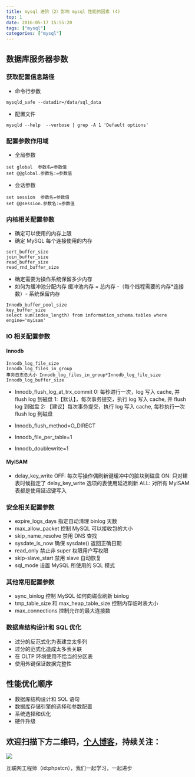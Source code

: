 ```yaml
---
title: mysql 进阶（2）影响 mysql 性能的因素 (4)
top: 1
date: 2016-05-17 15:55:20
tags: ["mysql"]
categories: ["mysql"]
---
```


## 数据库服务器参数

### 获取配置信息路径

- 命令行参数

```
mysqld_safe --datadir=/data/sql_data
```

- 配置文件

```
mysqld --help  --verbose | grep -A 1 'Default options'
```

### 配置参数作用域

- 全局参数

```
set global  参数名=参数值
set @@global.参数名:=参数值
```

- 会话参数

```
set session  参数名=参数值
set @@session.参数名:=参数值
```

### 内核相关配置参数

- 确定可以使用的内存上限
- 确定 MySQL 每个连接使用的内存

```
sort_buffer_size
join_buffer_size
read_buffer_size
read_rnd_buffer_size
```

- 确定需要为操作系统保留多少内存
- 如何为缓冲池分配内存
缓冲池内存 = 总内存 -（每个线程需要的内存*连接数）- 系统保留内存

```
Innodb_buffer_pool_size
key_buffer_size
select sum(index_length) from information_schema.tables where engine='myisam'
```

### IO 相关配置参数

#### Innodb

```
Innodb_log_file_size
Innodb_log_files_in_group
事务日志总大小 Innodb_log_files_in_group*Innodb_log_file_size
Innodb_log_buffer_size
```

- Innodb_flush_log_at_trx_commit
0: 每秒进行一次，log 写入 cache, 并 flush log 到磁盘
1:【默认】，每次事务提交，执行 log 写入 cache, 并 flush log 到磁盘
2: 【建议】每次事务提交，执行 log 写入 cache, 每秒执行一次 flush log 到磁盘

- Innodb_flush_method=O_DIRECT
- Innodb_file_per_table=1
- Innodb_doublewrite=1

#### MyISAM

- delay_key_write
OFF: 每次写操作偶刷新键缓冲中的脏块到磁盘
ON: 只对建表时候指定了 delay_key_write 选项的表使用延迟刷新
ALL: 对所有 MyISAM 表都是使用延迟键写入

### 安全相关配置参数

- expire_logs_days
指定自动清理 binlog 天数
- max_allow_packet
控制 MySQL 可以接收包的大小
- skip_name_resolve
禁用 DNS 查找
- sysdate_is_now
确保 sysdate() 返回正确日期
- read_only
禁止非 super 权限用户写权限
- skip-slave_start
禁用 slave 自动恢复
- sql_mode
设置 MySQL 所使用的 SQL 模式

### 其他常用配置参数

- sync_binlog
控制 MySQL 如何向磁盘刷新 binlog
- tmp_table_size 和 max_heap_table_size
控制内存临时表大小
- max_connections
控制允许的最大连接数

### 数据库结构设计和 SQL 优化

- 过分的反范式化为表建立太多列
- 过分的范式化造成太多表关联
- 在 OLTP 环境使用不恰当的分区表
- 使用外键保证数据完整性

## 性能优化顺序

- 数据库结构设计和 SQL 语句
- 数据库存储引擎的选择和参数配置
- 系统选择和优化
- 硬件升级

## 欢迎扫描下方二维码，[个人博客](https://www.phpst.cn)，持续关注：

![](https://ww1.sinaimg.cn/large/a616b9a4gy1g4xzv954a4j20760763yo.jpg)

互联网工程师（id:phpstcn），我们一起学习，一起进步
